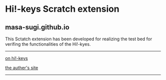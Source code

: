 # Hi!-keys Scratch extension
## masa-sugi.github.io

This Sctatch extension has been developed for realizing the test bed for verifing the functionalities of the Hi!-kyes.

---
[on hi!-keys](http://hi-keys.org/)

[the auther's site](http://ms-sugimoto.com)

----
 
